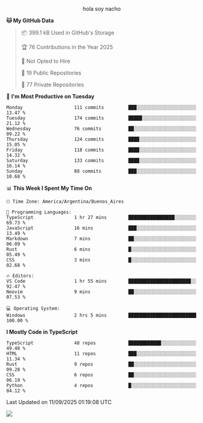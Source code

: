 <p align="center">hola soy nacho</p>

<!--START_SECTION:waka-->
**🐱 My GitHub Data** 

> 📦 399.1 kB Used in GitHub's Storage 
 > 
> 🏆 76 Contributions in the Year 2025
 > 
> 🚫 Not Opted to Hire
 > 
> 📜 19 Public Repositories 
 > 
> 🔑 77 Private Repositories 
 > 
📅 **I'm Most Productive on Tuesday** 

```text
Monday                   111 commits         ███░░░░░░░░░░░░░░░░░░░░░░   13.47 % 
Tuesday                  174 commits         █████░░░░░░░░░░░░░░░░░░░░   21.12 % 
Wednesday                76 commits          ██░░░░░░░░░░░░░░░░░░░░░░░   09.22 % 
Thursday                 124 commits         ████░░░░░░░░░░░░░░░░░░░░░   15.05 % 
Friday                   118 commits         ████░░░░░░░░░░░░░░░░░░░░░   14.32 % 
Saturday                 133 commits         ████░░░░░░░░░░░░░░░░░░░░░   16.14 % 
Sunday                   88 commits          ███░░░░░░░░░░░░░░░░░░░░░░   10.68 % 
```


📊 **This Week I Spent My Time On** 

```text
🕑︎ Time Zone: America/Argentina/Buenos_Aires

💬 Programming Languages: 
TypeScript               1 hr 27 mins        █████████████████░░░░░░░░   69.73 % 
JavaScript               16 mins             ███░░░░░░░░░░░░░░░░░░░░░░   13.49 % 
Markdown                 7 mins              ██░░░░░░░░░░░░░░░░░░░░░░░   06.09 % 
Rust                     6 mins              █░░░░░░░░░░░░░░░░░░░░░░░░   05.49 % 
CSS                      3 mins              █░░░░░░░░░░░░░░░░░░░░░░░░   02.68 % 

🔥 Editors: 
VS Code                  1 hr 55 mins        ███████████████████████░░   92.47 % 
Neovim                   9 mins              ██░░░░░░░░░░░░░░░░░░░░░░░   07.53 % 

💻 Operating System: 
Windows                  2 hrs 5 mins        █████████████████████████   100.00 % 
```

**I Mostly Code in TypeScript** 

```text
TypeScript               48 repos            ████████████░░░░░░░░░░░░░   49.48 % 
HTML                     11 repos            ███░░░░░░░░░░░░░░░░░░░░░░   11.34 % 
Rust                     9 repos             ██░░░░░░░░░░░░░░░░░░░░░░░   09.28 % 
CSS                      6 repos             ██░░░░░░░░░░░░░░░░░░░░░░░   06.19 % 
Python                   4 repos             █░░░░░░░░░░░░░░░░░░░░░░░░   04.12 % 
```




 Last Updated on 11/09/2025 01:19:08 UTC
<!--END_SECTION:waka-->

![](http://moe-counter.es3n1n.eu/get/@nachoofg?name=nachoofg&theme=asoul&padding=7&offset=0&align=center&scale=1&pixelated=1&darkmode=auto)
